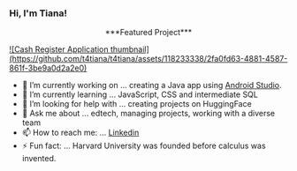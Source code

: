 ### Hi, I'm Tiana! 

<p align ="center"> 
***Featured Project***
</p>
<a align ="center" href="Intended hyperlink">![Cash Register Application thumbnail](https://github.com/t4tiana/t4tiana/assets/118233338/2fa0fd63-4881-4587-861f-3be9a0d2a2e0)</a>



* 🔭 I’m currently working on ... creating a Java app using [Android Studio](https://developer.android.com/studio?gad_source=1&gclid=CjwKCAiArLyuBhA7EiwA-qo80AAHyh5Wpg9OksUo1toz-dS-jJVh0i0PP6Jg0OXAOkuLKJlazOcNyRoCinYQAvD_BwE&gclsrc=aw.ds).
* 🌱 I’m currently learning ... JavaScript, CSS and intermediate SQL
* 🤔 I’m looking for help with ... creating projects on HuggingFace
* 💬 Ask me about ... edtech, managing projects, working with a diverse team
* 📫 How to reach me: ... [Linkedin](https://www.linkedin.com/in/tianasilva/)
* ⚡ Fun fact: ... Harvard University was founded before calculus was invented.
